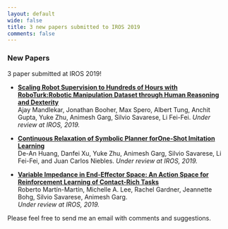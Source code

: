 ```yaml
---
layout: default
wide: false
title: 3 new papers submitted to IROS 2019
comments: false
---
```


### **New Papers**

3 paper submitted at IROS 2019!

*  **[Scaling  Robot  Supervision  to  Hundreds  of  Hours  with  RoboTurk:Robotic Manipulation Dataset through Human Reasoning and Dexterity](http://roboturk.stanford.edu/realrobotdataset)**  
    Ajay Mandlekar, Jonathan Booher, Max Spero, Albert Tung, Anchit Gupta, Yuke Zhu, Animesh Garg, Silvio Savarese, Li Fei-Fei.
    *Under review at IROS, 2019.*   

*  **[Continuous  Relaxation  of  Symbolic  Planner  forOne-Shot  Imitation  Learning]()**  
    De-An Huang, Danfei Xu, Yuke Zhu, Animesh Garg, Silvio Savarese, Li Fei-Fei, and Juan Carlos Niebles.
    *Under review at IROS, 2019.*   

*  **[Variable Impedance in End-Effector Space: An Action Space for Reinforcement Learning of Contact-Rich Tasks]()**  
    Roberto Martín-Martín, Michelle A. Lee, Rachel Gardner, Jeannette Bohg, Silvio Savarese, Animesh Garg.  
    *Under review at IROS, 2019.*   

Please feel free to send me an email with comments and suggestions. 
